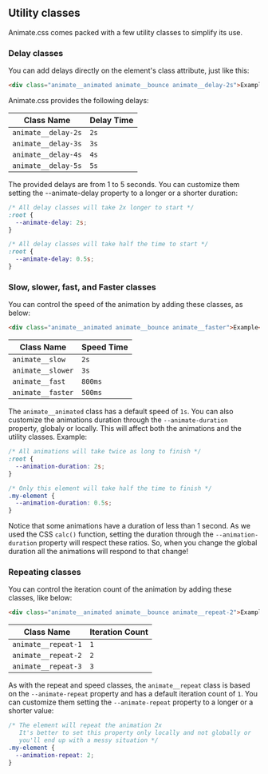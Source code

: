 ## Utility classes

Animate.css comes packed with a few utility classes to simplify its use.

### Delay classes

You can add delays directly on the element's class attribute, just like this:

```html
<div class="animate__animated animate__bounce animate__delay-2s">Example</div>
```

Animate.css provides the following delays:

| Class Name          | Delay Time |
| ------------------- | ---------- |
| `animate__delay-2s` | `2s`       |
| `animate__delay-3s` | `3s`       |
| `animate__delay-4s` | `4s`       |
| `animate__delay-5s` | `5s`       |

The provided delays are from 1 to 5 seconds. You can customize them setting the --animate-delay property to a longer or a shorter duration:

```css
/* All delay classes will take 2x longer to start */
:root {
  --animate-delay: 2s;
}

/* All delay classes will take half the time to start */
:root {
  --animate-delay: 0.5s;
}
```

### Slow, slower, fast, and Faster classes

You can control the speed of the animation by adding these classes, as below:

```html
<div class="animate__animated animate__bounce animate__faster">Example</div>
```

| Class Name        | Speed Time |
| ----------------- | ---------- |
| `animate__slow`   | `2s`       |
| `animate__slower` | `3s`       |
| `animate__fast`   | `800ms`    |
| `animate__faster` | `500ms`    |

The `animate__animated` class has a default speed of `1s`. You can also customize the animations duration through the `--animate-duration` property, globaly or locally. This will affect both the animations and the utility classes. Example:

```css
/* All animations will take twice as long to finish */
:root {
  --animation-duration: 2s;
}

/* Only this element will take half the time to finish */
.my-element {
  --animation-duration: 0.5s;
}
```

Notice that some animations have a duration of less than 1 second. As we used the CSS `calc()` function, setting the duration through the `--animation-duration` property will respect these ratios. So, when you change the global duration all the animations will respond to that change!

### Repeating classes

You can control the iteration count of the animation by adding these classes, like below:

```html
<div class="animate__animated animate__bounce animate__repeat-2">Example</div>
```

| Class Name          | Iteration Count |
| ------------------- | --------------- |
| `animate__repeat-1` | `1`             |
| `animate__repeat-2` | `2`             |
| `animate__repeat-3` | `3`             |

As with the repeat and speed classes, the `animate__repeat` class is based on the `--animate-repeat` property and has a default iteration count of `1`. You can customize them setting the `--animate-repeat` property to a longer or a shorter value:

```css
/* The element will repeat the animation 2x
   It's better to set this property only locally and not globally or
   you'll end up with a messy situation */
.my-element {
  --animation-repeat: 2;
}
```
